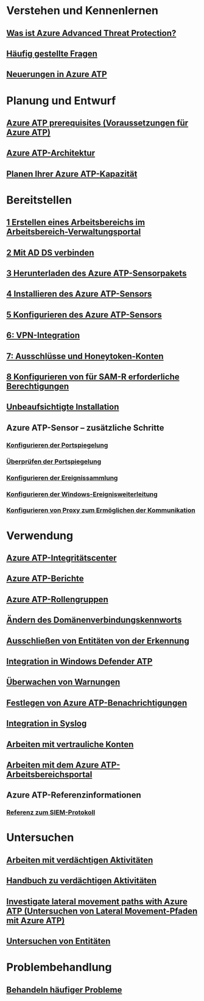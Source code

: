# Verstehen und Kennenlernen
## [Was ist Azure Advanced Threat Protection?](what-is-atp.md)
## [Häufig gestellte Fragen](atp-technical-faq.md)
## [Neuerungen in Azure ATP](atp-whats-new.md)
# Planung und Entwurf
## [Azure ATP prerequisites (Voraussetzungen für Azure ATP)](atp-prerequisites.md)
## [Azure ATP-Architektur](atp-architecture.md)
## [Planen Ihrer Azure ATP-Kapazität](atp-capacity-planning.md)
# Bereitstellen
## [1 Erstellen eines Arbeitsbereichs im Arbeitsbereich-Verwaltungsportal](install-atp-step1.md)
## [2 Mit AD DS verbinden](install-atp-step2.md)
## [3 Herunterladen des Azure ATP-Sensorpakets](install-atp-step3.md)
## [4 Installieren des Azure ATP-Sensors](install-atp-step4.md)
## [5 Konfigurieren des Azure ATP-Sensors](install-atp-step5.md)
## [6: VPN-Integration](install-atp-step6-vpn.md)
## [7: Ausschlüsse und Honeytoken-Konten](install-atp-step7.md)
## [8 Konfigurieren von für SAM-R erforderliche Berechtigungen](install-atp-step8-samr.md)
## [Unbeaufsichtigte Installation](ATP-silent-installation.md)
## Azure ATP-Sensor – zusätzliche Schritte
### [Konfigurieren der Portspiegelung](configure-port-mirroring.md)
### [Überprüfen der Portspiegelung](validate-port-mirroring.md)
### [Konfigurieren der Ereignissammlung](configure-event-collection.md)
### [Konfigurieren der Windows-Ereignisweiterleitung](configure-event-forwarding.md)
### [Konfigurieren von Proxy zum Ermöglichen der Kommunikation](configure-proxy.md)
# Verwendung
## [Azure ATP-Integritätscenter](atp-health-center.md)
## [Azure ATP-Berichte](reports.md)
## [Azure ATP-Rollengruppen](atp-role-groups.md)
## [Ändern des Domänenverbindungskennworts](modifying-atp-config-dcpassword.md)
## [Ausschließen von Entitäten von der Erkennung](excluding-entities-from-detections.md)
## [Integration in Windows Defender ATP](integrate-wd-atp.md)
## [Überwachen von Warnungen](monitoring-alerts.md)
## [Festlegen von Azure ATP-Benachrichtigungen](notifications.md)
## [Integration in Syslog](setting-syslog.md)
## [Arbeiten mit vertrauliche Konten](sensitive-accounts.md)
## [Arbeiten mit dem Azure ATP-Arbeitsbereichsportal](workspace-portal.md)
## Azure ATP-Referenzinformationen
### [Referenz zum SIEM-Protokoll](cef-format-sa.md)
# Untersuchen
## [Arbeiten mit verdächtigen Aktivitäten](working-with-suspicious-activities.md)
## [Handbuch zu verdächtigen Aktivitäten](suspicious-activity-guide.md)
## [Investigate lateral movement paths with Azure ATP (Untersuchen von Lateral Movement-Pfaden mit Azure ATP)](use-case-lateral-movement-path.md)
## [Untersuchen von Entitäten](entity-profiles.md)
# Problembehandlung
## [Behandeln häufiger Probleme](troubleshooting-atp-known-issues.md)